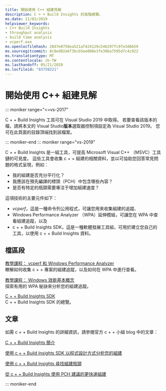 ```yaml
---
title: 開始使用 C++ 組建見解
description: C + + Build Insights 的高階總覽。
ms.date: 11/03/2019
helpviewer_keywords:
- C++ Build Insights
- throughput analysis
- build time analysis
- vcperf.exe
ms.openlocfilehash: 28d7e0758ea521af424129c546297fc97e3d6659
ms.sourcegitcommit: 8c8ed02a6f3bcb5ee008e3fe30ba7595d7c4c922
ms.translationtype: MT
ms.contentlocale: zh-TW
ms.lasthandoff: 05/21/2020
ms.locfileid: "83759221"
---
```

# <a name="get-started-with-c-build-insights"></a>開始使用 C++ 組建見解

::: moniker range="<=vs-2017"

C + + Build Insights 工具可在 Visual Studio 2019 中取得。 若要查看該版本的檔，請將本文的 Visual Studio**版本**選取器控制項設定為 Visual Studio 2019。 您可在此頁面的目錄頂端找到該檔案。

::: moniker-end
::: moniker range="vs-2019"

C + + Build Insights 是一組工具，可提高 Microsoft Visual C++ （MSVC）工具鏈的可見度。 這些工具會收集 c + + 組建的相關資料，並以可協助您回答常見問題的格式呈現，例如：

- 我的組建是否充分平行化？
- 我應該在預先編譯的標頭（PCH）中包含哪些內容？
- 是否有特定的瓶頸需要專注于增加組建速度？

這項技術的主要元件如下：

- *vcperf*，這是一種命令列公用程式，可讓您用來收集組建的追蹤、
- Windows Performance Analyzer （WPA）延伸模組，可讓您在 WPA 中查看組建追蹤，以及
- c + + Build Insights SDK，這是一種軟體發展工具組，可用於建立您自己的工具，以使用 c + + Build Insights 資料。

## <a name="documentation-sections"></a>檔區段

[教學課程： vcperf 和 Windows Performance Analyzer](tutorials/vcperf-and-wpa.md)\
瞭解如何收集 c + + 專案的組建追蹤，以及如何在 WPA 中進行查看。

[教學課程： Windows 效能基本概念](tutorials/wpa-basics.md)\
探索有用的 WPA 秘訣來分析您的組建追蹤。

[C + + Build Insights SDK](reference/sdk/overview.md)\
C + + Build Insights SDK 的總覽。

## <a name="articles"></a>文章

如需 c + + Build Insights 的詳細資訊，請參閱官方 c + + 小組 blog 中的文章：

[C + + Build Insights 簡介](https://devblogs.microsoft.com/cppblog/introducing-c-build-insights/)

[使用 c + + Build Insights SDK 以程式設計方式分析您的組建](https://devblogs.microsoft.com/cppblog/analyze-your-builds-programmatically-with-the-c-build-insights-sdk/)

[使用 c + + Build Insights 尋找組建瓶頸](https://devblogs.microsoft.com/cppblog/finding-build-bottlenecks-with-cpp-build-insights/)

[從 c + + Build Insights 使用 PCH 建議的更快速組建](https://devblogs.microsoft.com/cppblog/faster-builds-with-pch-suggestions-from-c-build-insights/)

::: moniker-end
